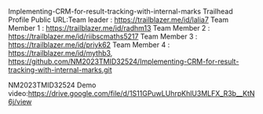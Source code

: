  Implementing-CRM-for-result-tracking-with-internal-marks
Trailhead Profile Public URL:Team leader : https://trailblazer.me/id/lalia7
Team Member 1 : https://trailblazer.me/id/radhm13
Team Member 2 : https://trailblazer.me/id/riibscmaths5217
Team Member 3 : https://trailblazer.me/id/priyk62
Team Member 4 : https://trailblazer.me/id/mythb3,
https://github.com/NM2023TMID32524/Implementing-CRM-for-result-tracking-with-internal-marks.git

NM2023TMID32524 Demo video:https://drive.google.com/file/d/1S11GPuwLUhrpKhlU3MLFX_R3b__KtN6j/view
